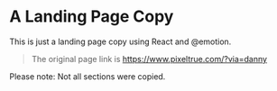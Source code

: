# A Landing Page Copy

This is just a landing page copy using React and @emotion.

> The original page link is https://www.pixeltrue.com/?via=danny

Please note: Not all sections were copied.
